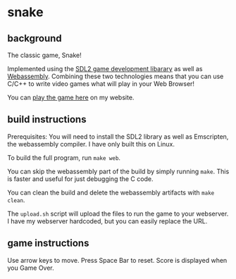 # snake

## background
The classic game, Snake!

Implemented using the [SDL2 game development libarary](https://www.libsdl.org/) as well as
[Webassembly](https://emscripten.org/docs/compiling/WebAssembly.html). Combining these two technologies means that you can use C/C++ to write video
games what will play in your Web Browser!

You can [play the game here](https://hec.to/r/snake/) on my website.

## build instructions
Prerequisites: You will need to install the SDL2 library as well as Emscripten, the webassembly compiler. I have only
built this on Linux.

To build the full program, run `make web`.

You can skip the webassembly part of the build by simply running `make`. This is faster and useful for just debugging
the C code.

You can clean the build and delete the webassembly artifacts with `make clean`.

The `upload.sh` script will upload the files to run the game to your webserver. I have my webserver hardcoded, but you
can easily replace the URL.

## game instructions
Use arrow keys to move. Press Space Bar to reset. Score is displayed when you Game Over.
